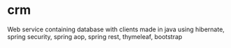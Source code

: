 # crm
Web service containing database with clients made in java using hibernate, spring security, spring aop, spring rest, thymeleaf, bootstrap
